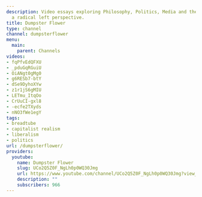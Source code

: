 ```yaml
---
description: Video essays exploring Philosophy, Politics, Media and the world from
  a radical left perspective.
title: Dumpster Flower
type: channel
channel: dumpsterflower
menu:
  main:
    parent: Channels
videos:
- fqPfvEdQFXU
- _pduGqRGuiU
- OiANgt0gMg0
- g6RESb7-btY
- dSe9DyhoXYw
- z1r1jS6gMIU
- LETmu_ItqOo
- CrUuCI-gxl8
- -ecfe2TXyds
- nNO3fWe1egY
tags:
- breadtube
- capitalist realism
- liberalism
- politics
url: /dumpsterflower/
providers:
  youtube:
    name: Dumpster Flower
    slug: UCo2Q5Z0F_NgLh0p0WQ30Jmg
    url: https://www.youtube.com/channel/UCo2Q5Z0F_NgLh0p0WQ30Jmg?view_as=subscriber
    description: ""
    subscribers: 966
---
```

